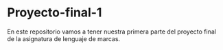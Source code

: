 # Proyecto-final-1
En este repositorio vamos a tener nuestra primera parte del proyecto final de la asignatura de lenguaje de marcas.
